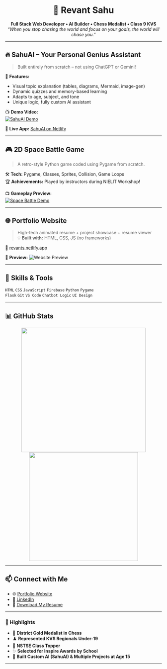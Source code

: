 <h1 align="center">🚀 Revant Sahu</h1>
<p align="center">
  <b>Full Stack Web Developer • AI Builder • Chess Medalist • Class 9 KVS</b><br>
  <i>“When you stop chasing the world and focus on your goals, the world will chase you.”</i>
</p>

---

## 🔥 SahuAI – Your Personal Genius Assistant

> Built entirely from scratch – not using ChatGPT or Gemini!

🎯 **Features:**
- Visual topic explanation (tables, diagrams, Mermaid, image-gen)
- Dynamic quizzes and memory-based learning
- Adapts to age, subject, and tone
- Unique logic, fully custom AI assistant

📺 **Demo Video:**  
[![SahuAI Demo](https://img.youtube.com/vi/OZlJGyTamoY/0.jpg)](https://youtu.be/OZlJGyTamoY?si=iF8tez2haaOdLtFe)

🔗 **Live App:** [SahuAI on Netlify](https://sahuai.netlify.app)

---

## 🎮 2D Space Battle Game

> A retro-style Python game coded using Pygame from scratch.

🛠️ **Tech:** Pygame, Classes, Sprites, Collision, Game Loops  
🏆 **Achievements:** Played by instructors during NIELIT Workshop!

📺 **Gameplay Preview:**  
[![Space Battle Demo](https://img.youtube.com/vi/y441JMEMmMg/0.jpg)](https://youtu.be/y441JMEMmMg?si=BkrBKlfge5VKDTlI)

---

## 🌐 Portfolio Website

> High-tech animated resume + project showcase + resume viewer  
💡 **Built with:** HTML, CSS, JS (no frameworks)

🔗 [revants.netlify.app](https://revants.netlify.app)

📸 **Preview:**
![Website Preview](https://revants.netlify.app/weblogo.png) <!-- optional: replace with actual screenshot later -->

---

## 🧠 Skills & Tools

`HTML` `CSS` `JavaScript` `Firebase` `Python` `Pygame`  
`Flask` `Git` `VS Code` `Chatbot Logic` `UI Design`

---

## 📊 GitHub Stats

<p align="center">
  <img src="https://github-readme-stats.vercel.app/api?username=RevantSahu&show_icons=true&theme=radical" width="400" />
  <img src="https://github-readme-stats.vercel.app/api/top-langs/?username=RevantSahu&layout=compact&theme=radical" width="350" />
</p>

---

## 📫 Connect with Me

- 🌐 [Portfolio Website](https://revants.netlify.app)
- 💼 [LinkedIn](https://linkedin.com/in/YOUR-ID-HERE)
- 📂 [Download My Resume](https://revants.netlify.app/#resume)

---

### 🏅 Highlights

- 🥇 **District Gold Medalist in Chess**
- ♟️ **Represented KVS Regionals Under-19**
- 🥈 **NSTSE Class Topper**
- ✨ **Selected for Inspire Awards by School**
- 🧠 **Built Custom AI (SahuAI) & Multiple Projects at Age 15**

---

